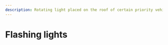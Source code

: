 ```yaml
---
description: Rotating light placed on the roof of certain priority vehicles.
---
```


# Flashing lights

